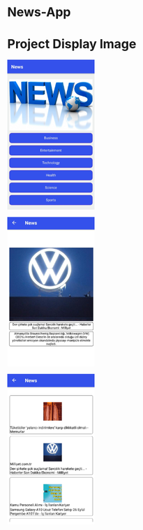# News-App

# Project Display Image

<p>
  
<a href="https://github.com/MehmetEminPolat/News-App/blob/master/png1.jpg" target="_blank">
<img src="https://github.com/MehmetEminPolat/News-App/blob/master/png1.jpg" width="200" style="max-width:100%;"></a>
  
</p>  
<p>
  
<a href="https://github.com/MehmetEminPolat/News-App/blob/master/PNG.jpg" target="_blank">
<img src="https://github.com/MehmetEminPolat/News-App/blob/master/PNG.jpg" width="200" style="max-width:100%;"></a>
  
</p>  

<p>
  
<a href="https://github.com/MehmetEminPolat/News-App/blob/master/png2.jpg" target="_blank">
<img src="https://github.com/MehmetEminPolat/News-App/blob/master/png2.jpg" width="200" style="max-width:100%;"></a>
  
</p>  

